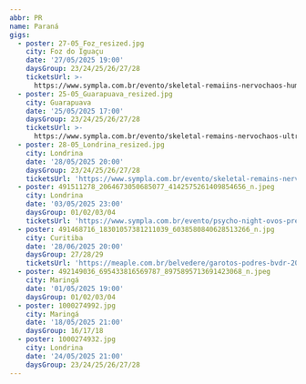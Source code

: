 ```yaml
---
abbr: PR
name: Paraná
gigs:
  - poster: 27-05_Foz_resized.jpg
    city: Foz do Iguaçu
    date: '27/05/2025 19:00'
    daysGroup: 23/24/25/26/27/28
    ticketsUrl: >-
      https://www.sympla.com.br/evento/skeletal-remaiins-nervochaos-human-cremation/2903314
  - poster: 25-05_Guarapuava_resized.jpg
    city: Guarapuava
    date: '25/05/2025 17:00'
    daysGroup: 23/24/25/26/27/28
    ticketsUrl: >-
      https://www.sympla.com.br/evento/skeletal-remains-nervochaos-ultraviolent/2903165
  - poster: 28-05_Londrina_resized.jpg
    city: Londrina
    date: '28/05/2025 20:00'
    daysGroup: 23/24/25/26/27/28
    ticketsUrl: 'https://www.sympla.com.br/evento/skeletal-remains-nervochaos-holder/2903183'
  - poster: 491511278_2064673050685077_4142575261409854656_n.jpeg
    city: Londrina
    date: '03/05/2025 23:00'
    daysGroup: 01/02/03/04
    ticketsUrl: 'https://www.sympla.com.br/evento/psycho-night-ovos-presley-the-brown-vampire-catz-e-dj-farofa/2911445'
  - poster: 491468716_18301057381211039_6038580840628513266_n.jpg
    city: Curitiba
    date: '28/06/2025 20:00'
    daysGroup: 27/28/29
    ticketsUrl: 'https://meaple.com.br/belvedere/garotos-podres-bvdr-2025'
  - poster: 492149036_695433816569787_8975895713691423068_n.jpeg
    city: Maringá
    date: '01/05/2025 19:00'
    daysGroup: 01/02/03/04
  - poster: 1000274992.jpg
    city: Maringá
    date: '18/05/2025 21:00'
    daysGroup: 16/17/18
  - poster: 1000274932.jpg
    city: Londrina
    date: '24/05/2025 21:00'
    daysGroup: 23/24/25/26/27/28
---
```


